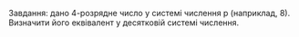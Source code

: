 Завдання: дано 4-розрядне число у системі числення р (наприклад, 8). Визначити його еквівалент у десятковій системі числення.
